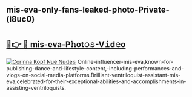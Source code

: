 ## mis-eva-only-fans​-leaked-photo​-Private-(i8uc0)


# <h2><a href="https://mediaupload.pro?title=mis-eva&ref=git">🔗👉 🔴 mis-eva-P𝚑ot𝚘𝚜-V𝚒d𝚎o</a></h2>

[![Corinna Kopf Nue Nu𝚍e𝚜](https://i.imgur.com/0qMVB7G.gif)](https://mediaupload.pro?title=mis-eva&ref=git)
Online-influencer-mis-eva,known-for-publishing-dance-and-lifestyle-content,-including-performances-and-vlogs-on-social-media-platforms.Brilliant-ventriloquist-assistant-mis-eva,celebrated-for-their-exceptional-abilities-and-accomplishments-in-assisting-ventriloquists.  